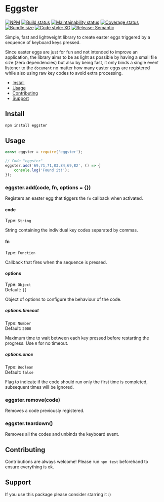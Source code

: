 # Eggster

[![NPM](https://img.shields.io/npm/v/eggster)](https://www.npmjs.com/package/eggster)
[![Build status](https://img.shields.io/github/workflow/status/alvarocastro/eggster/build)](https://github.com/alvarocastro/eggster/actions?query=workflow%3Abuild)
[![Maintainability status](https://img.shields.io/codeclimate/maintainability/alvarocastro/eggster)](https://codeclimate.com/github/alvarocastro/eggster/maintainability)
[![Coverage status](https://img.shields.io/coveralls/github/alvarocastro/eggster)](https://coveralls.io/github/alvarocastro/eggster?branch=master)
[![Bundle size](https://img.shields.io/bundlephobia/min/eggster)](https://bundlephobia.com/result?p=eggster)
[![Code style: XO](https://img.shields.io/badge/code_style-XO-5ed9c7.svg)](https://github.com/xojs/xo)
[![Release: Semantic](https://img.shields.io/badge/%F0%9F%93%A6%F0%9F%9A%80-semantic--release-e10079.svg)](https://github.com/semantic-release/semantic-release)

Simple, fast and lightweight library to create easter eggs triggered by a sequence of keyboard keys pressed.

Since easter eggs are just for fun and not intended to improve an application, the library aims to be as light as possible by having a small file size (zero dependencies) but also by being fast, it only binds a single event listener to the `document` no matter how many easter eggs are registered while also using raw key codes to avoid extra processing.

- [Install](#install)
- [Usage](#usage)
- [Contributing](#contributing)
- [Support](#support)

## Install

```bash
npm install eggster
```

## Usage

```js
const eggster = require('eggster');

// Code "eggster"
eggster.add('69,71,71,83,84,69,82', () => {
	console.log('Found it!');
});
```

### eggster.add(code, fn, options = {})

Registers an easter egg that tiggers the `fn` callback when activated.

#### code

Type: `String`

String containing the individual key codes separated by commas.

#### fn

Type: `Function`

Callback that fires when the sequence is pressed.

#### options

Type: `Object`<br>
Default: `{}`

Object of options to configure the behaviour of the code.

##### options.timeout

Type: `Number`<br>
Default: `2000`

Maximum time to wait between each key pressed before restarting the progress.
Use `0` for no timeout.

##### options.once

Type: `Boolean`<br>
Default: `false`

Flag to indicate if the code should run only the first time is completed, subsequent times will be ignored.

### eggster.remove(code)

Removes a code previously registered.

### eggster.teardown()

Removes all the codes and unbinds the keyboard event.

## Contributing

Contributions are always welcome! Please run `npm test` beforehand to ensure everything is ok.

## Support

If you use this package please consider starring it :)
